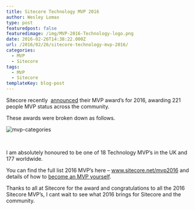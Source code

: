 ```yaml
---
title: Sitecore Technology MVP 2016
author: Wesley Lomax
type: post
featuredpost: false
featuredimage: /img/MVP-2016-Technology-logo.png
date: 2016-02-26T14:38:22.000Z
url: /2016/02/26/sitecore-technology-mvp-2016/
categories:
  - MVP
  - Sitecore
tags:
  - MVP
  - Sitecore
templateKey: blog-post
---
```

Sitecore recently  <a href="http://www.sitecore.net/learn/blogs/best-practice-blogs/pieter-brinkman/posts/2016/02/announcing-2016-sitecore-mvp-awards.aspx" target="_blank">announced</a> their MVP award&#8217;s for 2016, awarding 221 people MVP status across the community.

These awards were broken down as follows.

![mvp-categories](/img/mvp-categories.png)

&nbsp;

I am absolutely honoured to be one of 18 Technology MVP&#8217;s in the UK and 177 worldwide.

You can find the full list 2016 MVP&#8217;s here &#8211; <a href="http://www.sitecore.net/mvp2016" target="_blank">www.sitecore.net/mvp2016</a> and details of how to <a href="http://www.sitecore.net/events/public-mvp-site/become-an-mvp.aspx" target="_blank">become an MVP yourself</a>.

Thanks to all at Sitecore for the award and congratulations to all the 2016 Sitecore MVP&#8217;s, I cant wait to see what 2016 brings for Sitecore and the community.

&nbsp;